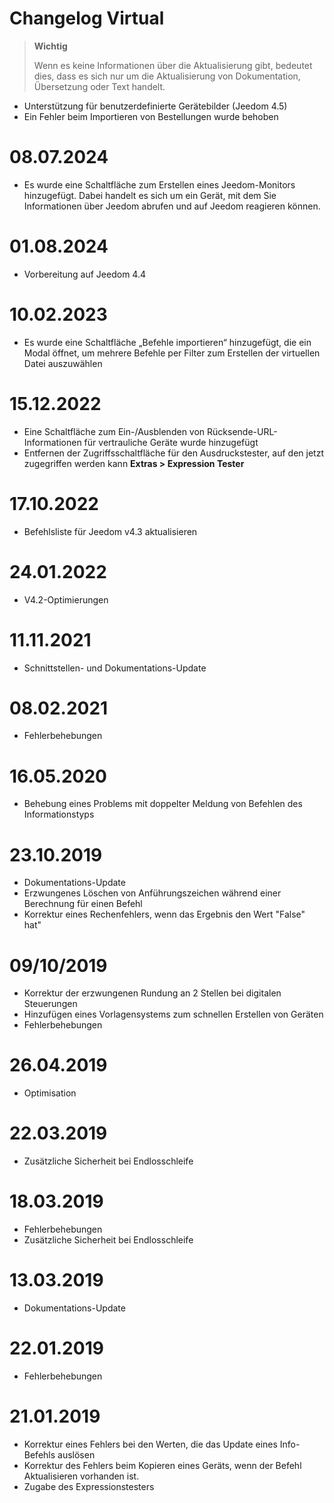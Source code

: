 # Changelog Virtual

>**Wichtig**
>
>Wenn es keine Informationen über die Aktualisierung gibt, bedeutet dies, dass es sich nur um die Aktualisierung von Dokumentation, Übersetzung oder Text handelt.

- Unterstützung für benutzerdefinierte Gerätebilder (Jeedom 4.5)
- Ein Fehler beim Importieren von Bestellungen wurde behoben

# 08.07.2024

- Es wurde eine Schaltfläche zum Erstellen eines Jeedom-Monitors hinzugefügt. Dabei handelt es sich um ein Gerät, mit dem Sie Informationen über Jeedom abrufen und auf Jeedom reagieren können.

# 01.08.2024

- Vorbereitung auf Jeedom 4.4

# 10.02.2023

- Es wurde eine Schaltfläche „Befehle importieren“ hinzugefügt, die ein Modal öffnet, um mehrere Befehle per Filter zum Erstellen der virtuellen Datei auszuwählen

# 15.12.2022

- Eine Schaltfläche zum Ein-/Ausblenden von Rücksende-URL-Informationen für vertrauliche Geräte wurde hinzugefügt
- Entfernen der Zugriffsschaltfläche für den Ausdruckstester, auf den jetzt zugegriffen werden kann **Extras > Expression Tester**

# 17.10.2022

- Befehlsliste für Jeedom v4.3 aktualisieren

# 24.01.2022

- V4.2-Optimierungen

# 11.11.2021

- Schnittstellen- und Dokumentations-Update

# 08.02.2021

- Fehlerbehebungen

# 16.05.2020

- Behebung eines Problems mit doppelter Meldung von Befehlen des Informationstyps

# 23.10.2019

- Dokumentations-Update
- Erzwungenes Löschen von Anführungszeichen während einer Berechnung für einen Befehl
- Korrektur eines Rechenfehlers, wenn das Ergebnis den Wert "False" hat"

# 09/10/2019

- Korrektur der erzwungenen Rundung an 2 Stellen bei digitalen Steuerungen
- Hinzufügen eines Vorlagensystems zum schnellen Erstellen von Geräten
- Fehlerbehebungen

# 26.04.2019

- Optimisation

# 22.03.2019

- Zusätzliche Sicherheit bei Endlosschleife

# 18.03.2019

- Fehlerbehebungen
- Zusätzliche Sicherheit bei Endlosschleife

# 13.03.2019

- Dokumentations-Update

# 22.01.2019

- Fehlerbehebungen

# 21.01.2019

- Korrektur eines Fehlers bei den Werten, die das Update eines Info-Befehls auslösen
- Korrektur des Fehlers beim Kopieren eines Geräts, wenn der Befehl Aktualisieren vorhanden ist.
- Zugabe des Expressionstesters
